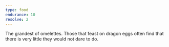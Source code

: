 ```yaml
---
type: food
endurance: 10
resolve: 2
---
```


The grandest of omelettes. Those that feast on dragon eggs often find that there
is very little they would not dare to do.
